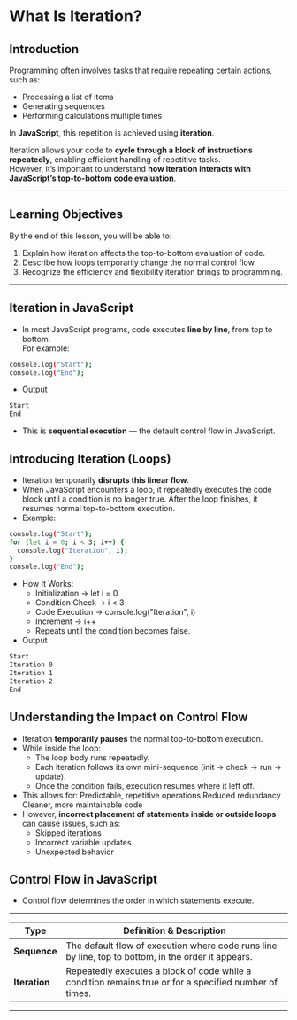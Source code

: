 # What Is Iteration?

## Introduction

Programming often involves tasks that require repeating certain actions, such as:
- Processing a list of items  
- Generating sequences  
- Performing calculations multiple times  

In **JavaScript**, this repetition is achieved using **iteration**.

Iteration allows your code to **cycle through a block of instructions repeatedly**, enabling efficient handling of repetitive tasks.  
However, it’s important to understand **how iteration interacts with JavaScript’s top-to-bottom code evaluation**.

---

## Learning Objectives

By the end of this lesson, you will be able to:

1. Explain how iteration affects the top-to-bottom evaluation of code.  
2. Describe how loops temporarily change the normal control flow.  
3. Recognize the efficiency and flexibility iteration brings to programming.

---

## Iteration in JavaScript

- In most JavaScript programs, code executes **line by line**, from top to bottom.  
For example:

```bash
console.log("Start");
console.log("End");
```
- Output
```bash
Start
End
```
- This is **sequential execution** — the default control flow in JavaScript.

## Introducing Iteration (Loops)
- Iteration temporarily **disrupts this linear flow**.
- When JavaScript encounters a loop, it repeatedly executes the code block until a condition is no longer true. After the loop finishes, it resumes normal top-to-bottom execution.
- Example:
```bash
console.log("Start");
for (let i = 0; i < 3; i++) {
  console.log("Iteration", i);
}
console.log("End");
```
- How It Works:
    * Initialization → let i = 0
    * Condition Check → i < 3
    * Code Execution → console.log("Iteration", i)
    * Increment → i++
    * Repeats until the condition becomes false.
- Output
```bash
Start
Iteration 0
Iteration 1
Iteration 2
End
```
## Understanding the Impact on Control Flow
- Iteration **temporarily pauses** the normal top-to-bottom execution.
- While inside the loop:
    * The loop body runs repeatedly.
    * Each iteration follows its own mini-sequence (init → check → run → update).
    * Once the condition fails, execution resumes where it left off.
- This allows for:
    Predictable, repetitive operations
    Reduced redundancy
    Cleaner, more maintainable code
- However, **incorrect placement of statements inside or outside loops** can cause issues, such as:
    * Skipped iterations
    * Incorrect variable updates
    * Unexpected behavior

## Control Flow in JavaScript
- Control flow determines the order in which statements execute.
---
| Type          | Definition & Description                                                                               |
| ------------- | ------------------------------------------------------------------------------------------------------ |
| **Sequence**  | The default flow of execution where code runs line by line, top to bottom, in the order it appears.    |
| **Iteration** | Repeatedly executes a block of code while a condition remains true or for a specified number of times. |
---
